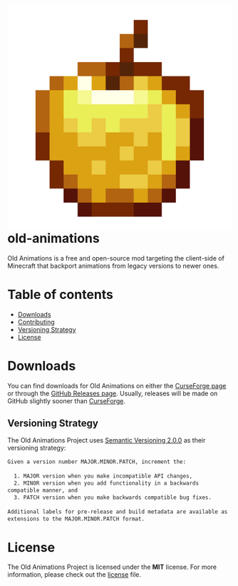 <img src="assets/logo.png" align="right"/>

# old-animations

Old Animations is a free and open-source mod targeting the client-side of Minecraft that backport animations from legacy
versions to newer ones.

# Table of contents

* [Downloads](#downloads)
* [Contributing][contributing]
* [Versioning Strategy](#versioning-strategy)
* [License](#license)

# Downloads

You can find downloads for Old Animations on either the [CurseForge page][curseforge] or through
the [GitHub Releases page][releases]. Usually, releases will be made on GitHub slightly sooner than [CurseForge].

## Versioning Strategy

The Old Animations Project uses [Semantic Versioning 2.0.0][semantic_versioning] as their versioning strategy:

```
Given a version number MAJOR.MINOR.PATCH, increment the:

  1. MAJOR version when you make incompatible API changes,
  2. MINOR version when you add functionality in a backwards compatible manner, and
  3. PATCH version when you make backwards compatible bug fixes.

Additional labels for pre-release and build metadata are available as extensions to the MAJOR.MINOR.PATCH format.
```

# License

The Old Animations Project is licensed under the **MIT** license. For more information, please check out the [license]
file.

[contributing]: https://github.com/nekkan/old-animations/blob/main/CONTRIBUTING.md

[releases]: https://github.com/nekkan/old-animations/releases

[license]: https://github.com/nekkan/old-animations/blob/main/LICENSE.md

[curseforge]: https://www.curseforge.com/minecraft/mc-mods/old-animations

[semantic_versioning]: https://semver.org
